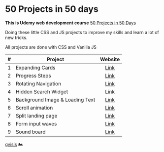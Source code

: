 
# 50 Projects in 50 days

**This is Udemy web development course** [50 Projects in 50 Days](https://www.udemy.com/course/50-projects-50-days/)

  

Doing these little CSS and JS projects to improve my skills and learn a lot of new tricks. 

All projects are done with CSS and Vanilla JS 

|#| Project | Website |
|-|----------|:-------------:|
|1| Expanding Cards | [Link](https://gvisis.github.io/50-projects-50-days/1-expanding-cards/) |
|2| Progress Steps | [Link](https://gvisis.github.io/50-projects-50-days/2-progress-steps/) |
|3| Rotating Navigation | [Link](https://gvisis.github.io/50-projects-50-days/3-rotating-navigation/) |
|4| Hidden Search Widget | [Link](https://gvisis.github.io/50-projects-50-days/4-hidden-search/) |
|5| Background Image & Loading Text | [Link](https://gvisis.github.io/50-projects-50-days/5-bg-loading/) |
|6| Scroll animation | [Link](https://gvisis.github.io/50-projects-50-days/6-scroll-animation/) |
|7| Split landing page | [Link](https://gvisis.github.io/50-projects-50-days/7-split-landing-page/) |
|8| Form input waves | [Link](https://gvisis.github.io/50-projects-50-days/8-form-input-wave/) |
|9| Sound board | [Link](https://gvisis.github.io/50-projects-50-days/9-sound-board/) |

[gvisis](https://github.com/gvisis) :motorcycle:

